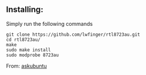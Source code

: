 Installing:
-----------
Simply run the following commands

    git clone https://github.com/lwfinger/rtl8723au.git
    cd rtl8723au/
    make
    sudo make install
    sudo modprobe 8723au
    
    
From: [askubuntu][1]


[1]: http://askubuntu.com/a/358479/157129

